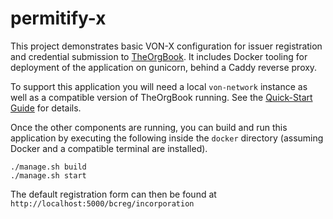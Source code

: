 # permitify-x

This project demonstrates basic VON-X configuration for issuer registration and credential submission to [TheOrgBook](https://github.com/bcgov/TheOrgBook).
It includes Docker tooling for deployment of the application on gunicorn, behind a Caddy reverse proxy.

To support this application you will need a local `von-network` instance as well as a compatible version of TheOrgBook running.
See the [Quick-Start Guide](https://github.com/bcgov/TheOrgBook/blob/master/docker/README.md#running-a-complete-provisional-von-network) for details.

Once the other components are running, you can build and run this application by executing the following inside the `docker` directory
(assuming Docker and a compatible terminal are installed).

```
./manage.sh build
./manage.sh start
```

The default registration form can then be found at `http://localhost:5000/bcreg/incorporation`
